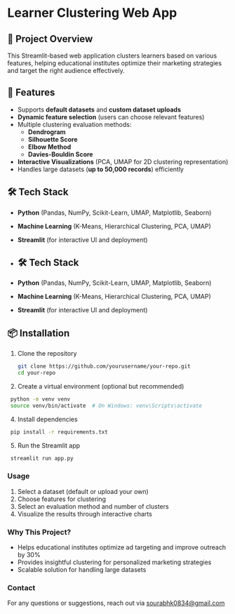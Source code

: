 # Learner Clustering Web App  

## 📌 Project Overview  
This Streamlit-based web application clusters learners based on various features, helping educational institutes optimize their marketing strategies and target the right audience effectively.  

## 🚀 Features  
- Supports **default datasets** and **custom dataset uploads**  
- **Dynamic feature selection** (users can choose relevant features)  
- Multiple clustering evaluation methods:  
  - **Dendrogram**  
  - **Silhouette Score**  
  - **Elbow Method**  
  - **Davies-Bouldin Score**  
- **Interactive Visualizations** (PCA, UMAP for 2D clustering representation)  
- Handles large datasets (**up to 50,000 records**) efficiently  

## 🛠️ Tech Stack  
- **Python** (Pandas, NumPy, Scikit-Learn, UMAP, Matplotlib, Seaborn)  
- **Machine Learning** (K-Means, Hierarchical Clustering, PCA, UMAP)  
- **Streamlit** (for interactive UI and deployment)

- ## 🛠️ Tech Stack  
- **Python** (Pandas, NumPy, Scikit-Learn, UMAP, Matplotlib, Seaborn)  
- **Machine Learning** (K-Means, Hierarchical Clustering, PCA, UMAP)  
- **Streamlit** (for interactive UI and deployment)  

## 📦 Installation  
1. Clone the repository  
   ```bash
   git clone https://github.com/yourusername/your-repo.git
   cd your-repo

2. Create a virtual environment (optional but recommended)
  ```bash
   python -m venv venv
   source venv/bin/activate  # On Windows: venv\Scripts\activate
  ```

4. Install dependencies
  ```bash
   pip install -r requirements.txt
  ```

5. Run the Streamlit app
  ```bash
   streamlit run app.py
  ```

### Usage
1. Select a dataset (default or upload your own)
2. Choose features for clustering
3. Select an evaluation method and number of clusters
4. Visualize the results through interactive charts

### Why This Project?
- Helps educational institutes optimize ad targeting and improve outreach by 30%
- Provides insightful clustering for personalized marketing strategies
- Scalable solution for handling large datasets

### Contact
For any questions or suggestions, reach out via sourabhk0834@gmail.com


   
